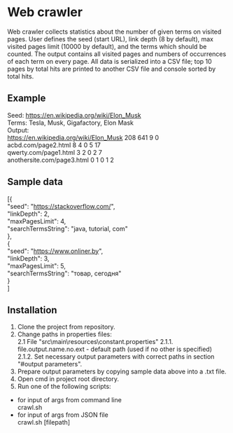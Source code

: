 # Web crawler
Web crawler collects statistics about the number of given terms on visited pages. User defines the seed (start URL), link depth (8 by default), max visited pages limit (10000 by default), and the terms which should be counted. The output contains all visited pages and numbers of occurrences of each term on every page. All data is serialized into a CSV file; top 10 pages by total hits are printed to another CSV file and console sorted by total hits.  

## Example
Seed: https://en.wikipedia.org/wiki/Elon_Musk  
Terms: Tesla, Musk, Gigafactory, Elon Mask  
Output:  
https://en.wikipedia.org/wiki/Elon_Musk 208 641 9 0  
acbd.com/page2.html 8 4 0 5 17  
qwerty.com/page1.html 3 2 0 2 7  
anothersite.com/page3.html 0 1 0 1 2  

## Sample data
[{  
  "seed": "https://stackoverflow.com/",  
	"linkDepth": 2,  
	"maxPagesLimit": 4,  
	"searchTermsString": "java, tutorial, com"  
},  
 {  
  	"seed": "https://www.onliner.by",  
  	"linkDepth": 3,  
  	"maxPagesLimit": 5,  
	"searchTermsString": "товар, сегодня"  
}  
]  

## Installation
1. Clone the project from repository. 
2. Change paths in properties files:  
    2.1 File "src\main\resources\constant.properties"
        2.1.1. file.output.name.no.ext - default path (used if no other is specified)  
        2.1.2. Set necessary output parameters with correct paths in section "#output parameters".  
3. Prepare output parameters by copying sample data above into a .txt file.  
4. Open cmd in project root directory.  
5. Run one of the following scripts:  
- for input of args from command line  
crawl.sh  
- for input of args from JSON file  
crawl.sh [filepath]  
